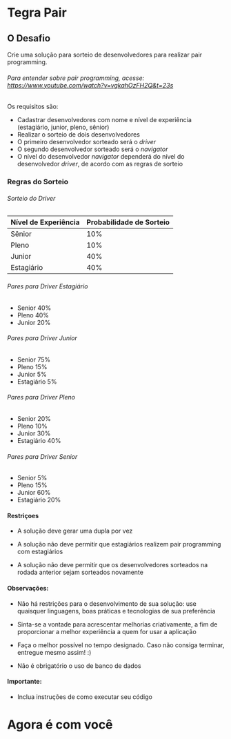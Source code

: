 Tegra Pair
=========

O Desafio
----------
Crie uma solução para sorteio de desenvolvedores para realizar pair programming.

###### Para entender sobre pair programming, acesse: https://www.youtube.com/watch?v=vgkahOzFH2Q&t=23s

Os requisitos são:

* Cadastrar desenvolvedores com nome e nível de experiência (estagiário, junior, pleno, sênior)
* Realizar o sorteio de dois desenvolvedores
* O primeiro desenvolvedor sorteado será o *driver*
* O segundo desenvolvedor sorteado será o *navigator*
* O nível do desenvolvedor *navigator* dependerá do nível do desenvolvedor *driver*, de acordo com as regras de sorteio

### Regras do Sorteio



###### Sorteio do Driver
| Nível de Experiência | Probabilidade de Sorteio |
|------------------------|------------------------|
|Sênior|10%|
|Pleno|10%|
|Junior|40%|
|Estagiário|40%|


###### Pares para Driver Estagiário
* Senior 40%
* Pleno 40%
* Junior 20%

###### Pares para Driver Junior
* Senior 75%
* Pleno 15%
* Junior 5%
* Estagiário 5%

###### Pares para Driver Pleno
* Senior 20%
* Pleno 10%
* Junior 30%
* Estagiário 40%

###### Pares para Driver Senior
* Senior 5%
* Pleno 15%
* Junior 60%
* Estagiário 20%

#### Restriçoes
* A solução deve gerar uma dupla por vez  

* A solução não deve permitir que estagiários realizem pair programming com estagiários  

* A solução não deve permitir que os desenvolvedores sorteados na rodada anterior sejam sorteados novamente  


#### Observações:
* Não há restrições para o desenvolvimento de sua solução: use quaisquer linguagens, boas práticas e tecnologias de sua preferência  

* Sinta-se a vontade para acrescentar melhorias criativamente, a fim de proporcionar a melhor experiência a quem for usar a aplicação  

* Faça o melhor possível no tempo designado. Caso não consiga terminar, entregue mesmo assim! :)  

* Não é obrigatório o uso de banco de dados  


#### Importante:
* Inclua instruções de como executar seu código  

# Agora é com você
